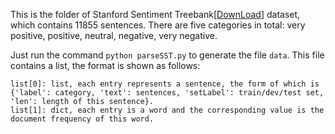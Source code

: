 This is the folder of Stanford Sentiment Treebank[<a href="http://nlp.stanford.edu/~socherr/stanfordSentimentTreebank.zip">DownLoad</a>] dataset, which contains 11855 sentences. There are five categories in total: very positive, positive, neutral, negative, very negative.

Just run the command `python parseSST.py` to generate the file `data`. This file contains a list, the format is shown as follows: 
```
list[0]: list, each entry represents a sentence, the form of which is {'label': category, 'text': sentences, 'setLabel': train/dev/test set, 'len': length of this sentence}.
list[1]: dict, each entry is a word and the corresponding value is the document frequency of this word.
```
